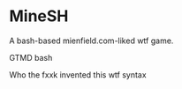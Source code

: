 # MineSH
A bash-based mienfield.com-liked wtf game.




GTMD bash

Who the fxxk invented this wtf syntax
